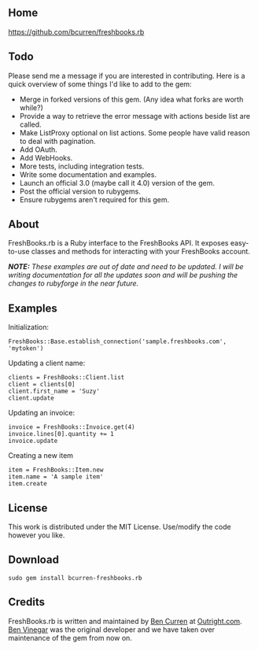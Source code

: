 ## Home

https://github.com/bcurren/freshbooks.rb

## Todo

Please send me a message if you are interested in contributing. Here is a quick overview of some things I'd like to add to the gem:
* Merge in forked versions of this gem. (Any idea what forks are worth while?)
* Provide a way to retrieve the error message with actions beside list are called.
* Make ListProxy optional on list actions. Some people have valid reason to deal with pagination.
* Add OAuth.
* Add WebHooks.
* More tests, including integration tests.
* Write some documentation and examples.
* Launch an official 3.0 (maybe call it 4.0) version of the gem.
* Post the official version to rubygems.
* Ensure rubygems aren't required for this gem. 

## About

FreshBooks.rb is a Ruby interface to the FreshBooks API. It exposes easy-to-use classes and methods for interacting with your FreshBooks account.

***NOTE:** These examples are out of date and need to be updated. I will be writing documentation for all the updates soon and will be pushing the changes to rubyforge in the near future.*

## Examples

Initialization:

    FreshBooks::Base.establish_connection('sample.freshbooks.com', 'mytoken')

Updating a client name:

    clients = FreshBooks::Client.list
    client = clients[0]
    client.first_name = 'Suzy'
    client.update

Updating an invoice:

    invoice = FreshBooks::Invoice.get(4)
    invoice.lines[0].quantity += 1
    invoice.update

Creating a new item

    item = FreshBooks::Item.new
    item.name = 'A sample item'
    item.create

## License

This work is distributed under the MIT License. Use/modify the code however you like.

## Download

`sudo gem install bcurren-freshbooks.rb`

## Credits

FreshBooks.rb is written and maintained by [Ben Curren](https://github.com/bcurren) at [Outright.com](http://outright.com/). [Ben Vinegar](http://benv.ca/) was the original developer and we have taken over maintenance of the gem from now on.

